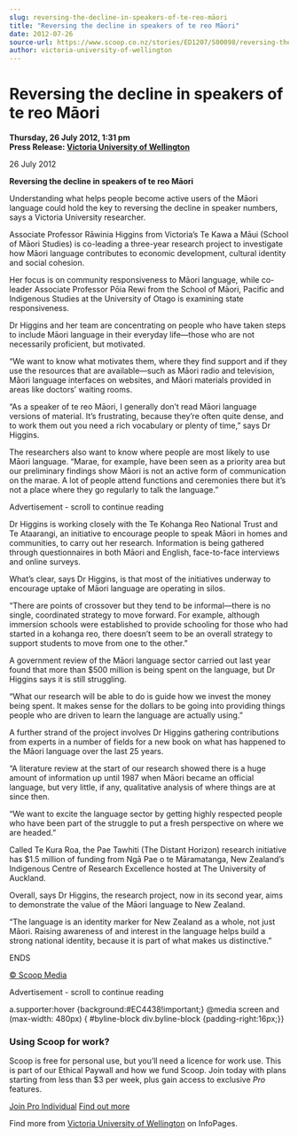 ```yaml
---
slug: reversing-the-decline-in-speakers-of-te-reo-māori
title: "Reversing the decline in speakers of te reo Māori"
date: 2012-07-26
source-url: https://www.scoop.co.nz/stories/ED1207/S00098/reversing-the-decline-in-speakers-of-te-reo-maori.htm
author: victoria-university-of-wellington
---
```

Reversing the decline in speakers of te reo Māori
=================================================

**Thursday, 26 July 2012, 1:31 pm**  
**Press Release: [Victoria University of Wellington](https://info.scoop.co.nz/Victoria_University_of_Wellington)**

26 July 2012

**Reversing the decline in speakers of te reo Māori**

Understanding what helps people become active users of the Māori language could hold the key to reversing the decline in speaker numbers, says a Victoria University researcher.

Associate Professor Rāwinia Higgins from Victoria’s Te Kawa a Māui (School of Māori Studies) is co-leading a three-year research project to investigate how Māori language contributes to economic development, cultural identity and social cohesion.

Her focus is on community responsiveness to Māori language, while co-leader Associate Professor Pōia Rewi from the School of Māori, Pacific and Indigenous Studies at the University of Otago is examining state responsiveness.

Dr Higgins and her team are concentrating on people who have taken steps to include Māori language in their everyday life—those who are not necessarily proficient, but motivated.

“We want to know what motivates them, where they find support and if they use the resources that are available—such as Māori radio and television, Māori language interfaces on websites, and Māori materials provided in areas like doctors’ waiting rooms.

“As a speaker of te reo Māori, I generally don’t read Māori language versions of material. It’s frustrating, because they’re often quite dense, and to work them out you need a rich vocabulary or plenty of time,” says Dr Higgins.

The researchers also want to know where people are most likely to use Māori language. “Marae, for example, have been seen as a priority area but our preliminary findings show Māori is not an active form of communication on the marae. A lot of people attend functions and ceremonies there but it’s not a place where they go regularly to talk the language.”

Advertisement - scroll to continue reading





Dr Higgins is working closely with the Te Kohanga Reo National Trust and Te Ataarangi, an initiative to encourage people to speak Māori in homes and communities, to carry out her research. Information is being gathered through questionnaires in both Māori and English, face-to-face interviews and online surveys.

What’s clear, says Dr Higgins, is that most of the initiatives underway to encourage uptake of Māori language are operating in silos.

“There are points of crossover but they tend to be informal—there is no single, coordinated strategy to move forward. For example, although immersion schools were established to provide schooling for those who had started in a kohanga reo, there doesn’t seem to be an overall strategy to support students to move from one to the other.”

A government review of the Māori language sector carried out last year found that more than $500 million is being spent on the language, but Dr Higgins says it is still struggling.

“What our research will be able to do is guide how we invest the money being spent. It makes sense for the dollars to be going into providing things people who are driven to learn the language are actually using.”

A further strand of the project involves Dr Higgins gathering contributions from experts in a number of fields for a new book on what has happened to the Māori language over the last 25 years.

“A literature review at the start of our research showed there is a huge amount of information up until 1987 when Māori became an official language, but very little, if any, qualitative analysis of where things are at since then.

“We want to excite the language sector by getting highly respected people who have been part of the struggle to put a fresh perspective on where we are headed.”

Called Te Kura Roa, the Pae Tawhiti (The Distant Horizon) research initiative has $1.5 million of funding from Ngā Pae o te Māramatanga, New Zealand’s Indigenous Centre of Research Excellence hosted at The University of Auckland.

Overall, says Dr Higgins, the research project, now in its second year, aims to demonstrate the value of the Māori language to New Zealand.

“The language is an identity marker for New Zealand as a whole, not just Māori. Raising awareness of and interest in the language helps build a strong national identity, because it is part of what makes us distinctive.”

ENDS

[© Scoop Media](http://www.scoop.co.nz/about/terms.html)  

Advertisement - scroll to continue reading



a.supporter:hover {background:#EC4438!important;} @media screen and (max-width: 480px) { #byline-block div.byline-block {padding-right:16px;}}

### Using Scoop for work?

Scoop is free for personal use, but you’ll need a licence for work use. This is part of our Ethical Paywall and how we fund Scoop. Join today with plans starting from less than $3 per week, plus gain access to exclusive _Pro_ features.  
  
[Join Pro Individual](https://pro.scoop.co.nz/Individual/?from=ProIn24) [Find out more](https://pro.scoop.co.nz/using-scoop-for-work/?from=ProIn24)

Find more from [Victoria University of Wellington](https://info.scoop.co.nz/Victoria_University_of_Wellington) on InfoPages.